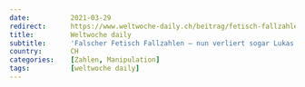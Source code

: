 ```yaml
---
date:          2021-03-29
redirect:      https://www.weltwoche-daily.ch/beitrag/fetisch-fallzahlen-nun-verliert-sogar-lukas-engelberger-den-glauben-an-die-lockdown-politik/
title:         Weltwoche daily
subtitle:      'Falscher Fetisch Fallzahlen – nun verliert sogar Lukas Engelberger den Glauben an die Lockdown-Politik'
country:       CH
categories:    [Zahlen, Manipulation]
tags:          [weltwoche daily]
---
```

